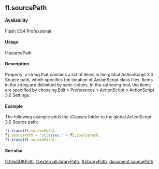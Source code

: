 ## fl.sourcePath

#### Availability

Flash CS4 Professional.

#### Usage

fl.sourcePath

#### Description

Property; a string that contains a list of items in the global ActionScript 3.0 Source path, which specifies the location of ActionScript class files. Items in the string are delimited by semi-colons. In the authoring tool, the items are specified by choosing Edit > Preferences > ActionScript > ActionScript 3.0 Settings.

#### Example

The following example adds the /Classes folder to the global ActionScript 3.0 Source path:
```javascript
fl.trace(fl.sourcePath);
fl.sourcePath = "/Classes;" + fl.sourcePath;
fl.trace(fl.sourcePath);
```

#### See also

[fl.flexSDKPath](../flash_object_(fl)/fl29.md), [fl.externalLibraryPath](../flash_object_(fl)/fl23.md), [fl.libraryPath](../flash_object_(fl)/fl39.md), [document.sourcePath](../Document_object/docum36.md)
